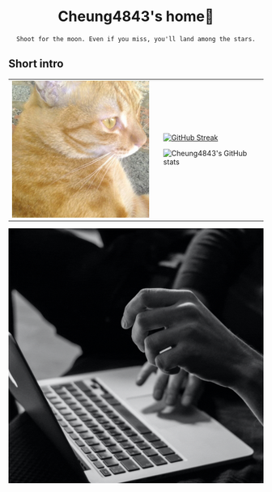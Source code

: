 <div align="center">
<h1 align="center">Cheung4843's home🤔</h1>

```
Shoot for the moon. Even if you miss, you'll land among the stars.
```
</div>

## **Short intro**
<table style="border:none">
<tr>
  <td style="vertical-align: top">
    <img width="300" alt="orange" src="my_orange.jpg" >
  </td>
  <td>
  </td>
  <td>

  [![GitHub Streak](https://streak-stats.demolab.com?user=Cheung4843&theme=dark&background=3B4252&ring=EBCB8B&currStreakLabel=D08770&fire=BF616A&dates=A3BE8C&sideNums=ECEFF4&border=D8DEE9)](https://git.io/streak-stats)

  ![Cheung4843's GitHub stats](https://github-readme-stats.vercel.app/api?username=cheung4843\&include_all_commits=true&count_private=true&show=reviews,discussions_started,discussions_answered,prs_merged,prs_merged_percentage&show_icons=true&title_color=ebcb8b&icon_color=a3be8c&text_color=eceff4&bg_color=3b4252&rank_icon=github)
  
  </td>
</tr>
</table>

<img width="1280" alt="hello!" src="Bullet journal .gif">






